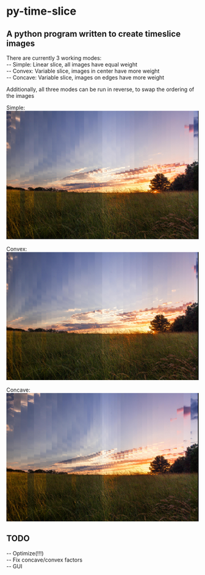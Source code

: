# py-time-slice
## A python program written to create timeslice images

There are currently 3 working modes:  
--   Simple:    Linear slice, all images have equal weight  
--   Convex:    Variable slice, images in center have more weight  
--   Concave:   Variable slice, images on edges have more weight  
  
Additionally, all three modes can be run in reverse, to swap the ordering of the images  

Simple:  
![alt text](https://github.com/abschmidt6/py-time-slice/blob/master/Slicer-simple-output.jpg "Simple Slice")  

Convex:  
![alt text](https://github.com/abschmidt6/py-time-slice/blob/master/Slicer-convex-output.jpg "Convex Slice")  

Concave:  
![alt text](https://github.com/abschmidt6/py-time-slice/blob/master/Slicer-concave-output.jpg "Concave Slice")  


## TODO
--  Optimize(!!!)  
--  Fix concave/convex factors  
--  GUI  
